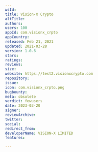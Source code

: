 ```yaml
---
wsId: 
title: Vision-X Crypto
altTitle: 
authors: 
users: 100
appId: com.visionx_crpto
appCountry: 
released: Feb 21, 2021
updated: 2021-03-28
version: 1.0.6
stars: 
ratings: 
reviews: 
size: 
website: https://test2.visionxcrypto.com
repository: 
issue: 
icon: com.visionx_crpto.png
bugbounty: 
meta: obsolete
verdict: fewusers
date: 2023-03-20
signer: 
reviewArchive: 
twitter: 
social: 
redirect_from: 
developerName: VISION-X LIMITED
features: 

---
```


